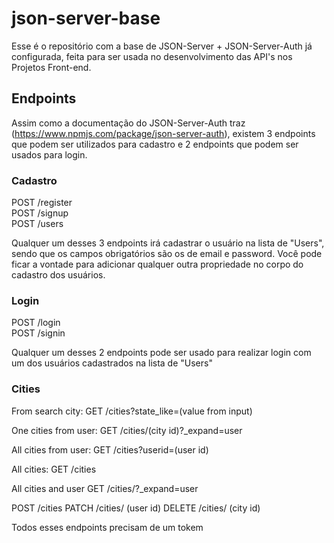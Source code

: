 # json-server-base

Esse é o repositório com a base de JSON-Server + JSON-Server-Auth já configurada, feita para ser usada no desenvolvimento das API's nos Projetos Front-end.

## Endpoints

Assim como a documentação do JSON-Server-Auth traz (https://www.npmjs.com/package/json-server-auth), existem 3 endpoints que podem ser utilizados para cadastro e 2 endpoints que podem ser usados para login.

### Cadastro

POST /register <br/>
POST /signup <br/>
POST /users

Qualquer um desses 3 endpoints irá cadastrar o usuário na lista de "Users", sendo que os campos obrigatórios são os de email e password.
Você pode ficar a vontade para adicionar qualquer outra propriedade no corpo do cadastro dos usuários.


### Login

POST /login <br/>
POST /signin

Qualquer um desses 2 endpoints pode ser usado para realizar login com um dos usuários cadastrados na lista de "Users"

### Cities
From search city:
GET /cities?state_like=(value from input)

One cities from user:
GET /cities/(city id)?_expand=user

All cities from user:
GET /cities?userid=(user id)

All cities:
GET /cities

All cities and user
GET /cities/?_expand=user

POST /cities
PATCH /cities/ (user id)
DELETE /cities/ (city id)

Todos esses endpoints precisam de um tokem

